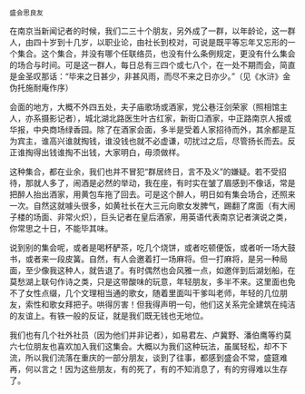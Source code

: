     盛会思良友 

   在南京当新闻记者的时候，我们二三十个朋友，另外成了一群，以年龄论，这一群人，由四十岁到十几岁，以职业论，由社长到校对，可说是既平等忘年又忘形的一个集合。这个集合，并没有哪个任联络员，也没有什么条例规定，更没有什么集会的场合与时间。可是这一群人，每日总有三四个或七八个，在一处不期而会，简直是金圣叹那话：“毕来之日甚少，非甚风雨，而尽不来之日亦少。”（见《水浒》金伪托施耐庵作序）

   会面的地方，大概不外四五处，夫子庙歌场或酒家，党公巷汪剑荣家（照相馆主人，亦系摄影记者），城北湖北路医生叶古红家，新街口酒家，中正路南京人报或华报，中央商场绿香园。除了在酒家会面，多半是受着人家招待而外，其余都是互为宾主，谁高兴谁就掏钱，谁没钱也就不必虚谦，叨扰过之后，尽管扬长而去。反正谁掏得出钱谁掏不出钱，大家明白，毋须做样。

   这种集合，都在业余，我们也并不冒犯“群居终日，言不及义”的嫌疑。若不受招待，那就人多了，闹酒是必然的举动，我在座，有时实在皱了眉感到不像话，常是把醉人抬出酒家，用黄包车拖了回去。可是这个醉人，明日如有集会场合，还照来一次。自然这就噱头很多，如黄社长在大三元向歌女发脾气，踢翻了席面（有大闹子楼的场面、非常火炽），巨头记者在皇后酒家，用英语代表南京记者演说之类，你常思之十日，不能毕其味。

   说到别的集会呢，或者是喝杯酽茶，吃几个烧饼，或者吃顿便饭，或者听一场大鼓书，或者来一段皮簧。自然，有人会邀着打一场麻将。但一打麻将，是另一种局面，至少像我这种人，就告退了。有时偶然也会风雅一点，如邀伴到后湖划船，在莫愁湖上联句作诗之类，只是这带酸味的玩意，年轻朋友，多半不来。这里面也免不了女性点缀，几个文理相当通的歌女，随着里面叫干爹叫老师，年轻的几位朋友，索性和歌女拜把子。哄得厉害！但我得声明一句，他们这关系完全建筑在纯洁的友谊上。有铁一般的反证，就是我们既无钱也无地位。

   我们也有几个社外社员（因为他们并非记者），如易君左、卢冀野、潘伯鹰等约莫六七位朋友也喜欢加入我们这集会。大概以为我们这种玩法，虽属轻松，却不下流，所以我们流落在重庆的一部分朋友，谈到了往事，都感到盛会不常，盛筵难再，何以言之！因为这些朋友，有的死了，有的不知消息了，有的穷得难以生存了。

